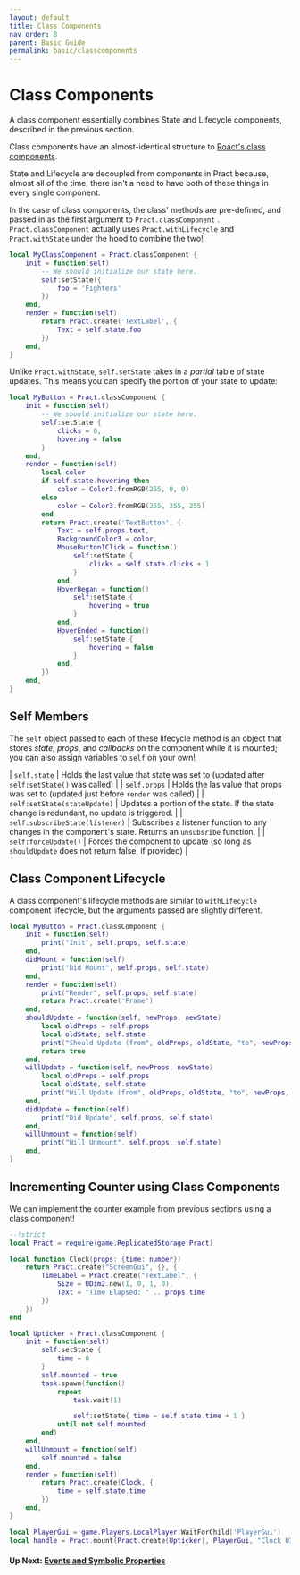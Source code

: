 ```yaml
---
layout: default
title: Class Components
nav_order: 8
parent: Basic Guide
permalink: basic/classcomponents
---
```


# Class Components

A class component essentially combines State and Lifecycle components, described in the previous section.

Class components have an almost-identical structure to [Roact's class components](https://roblox.github.io/roact/guide/components/).

State and Lifecycle are decoupled from components in Pract because, almost all of the time, there isn't a need to have both of these things in every single component.

In the case of class components, the class' methods are pre-defined, and passed in as the first argument to `Pract.classComponent` .
`Pract.classComponent` actually uses `Pract.withLifecycle` and `Pract.withState` under the hood to combine the two!
```lua
local MyClassComponent = Pract.classComponent {
    init = function(self)
        -- We should initialize our state here.
        self:setState({
            foo = 'Fighters'
        })
    end,
    render = function(self)
        return Pract.create('TextLabel', {
            Text = self.state.foo
        })
    end,
}
```

Unlike `Pract.withState`, `self.setState` takes in a _partial_ table of state updates. This means you can specify the portion of your state to update:
```lua
local MyButton = Pract.classComponent {
    init = function(self)
        -- We should initialize our state here.
        self:setState {
            clicks = 0,
            hovering = false
        }
    end,
    render = function(self)
        local color
        if self.state.hovering then
            color = Color3.fromRGB(255, 0, 0)
        else
            color = Color3.fromRGB(255, 255, 255)
        end
        return Pract.create('TextButton', {
            Text = self.props.text,
            BackgroundColor3 = color,
            MouseButton1Click = function()
                self:setState {
                    clicks = self.state.clicks + 1
                }
            end,
            HoverBegan = function()
                self:setState {
                    hovering = true
                }
            end,
            HoverEnded = function()
                self:setState {
                    hovering = false
                }
            end,
        })
    end,
}
```

## Self Members

The `self` object passed to each of these lifecycle method is an object that stores _state_, _props_, and _callbacks_ on the component while it is mounted; you can also assign variables to `self` on your own!

| `self.state` | Holds the last value that state was set to (updated after `self:setState()` was called) |
| `self.props` | Holds the las value that props was set to (updated just before `render` was called) |
| `self:setState(stateUpdate)` | Updates a portion of the state. If the state change is redundant, no update is triggered. |
| `self:subscribeState(listener)` | Subscribes a listener function to any changes in the component's state. Returns an `unsubsribe` function. |
| `self:forceUpdate()` | Forces the component to update (so long as `shouldUpdate` does not return false, if provided) |

## Class Component Lifecycle

A class component's lifecycle methods are similar to `withLifecycle` component lifecycle, but the arguments passed are slightly different.
```lua
local MyButton = Pract.classComponent {
    init = function(self)
        print("Init", self.props, self.state)
    end,
    didMount = function(self)
        print("Did Mount", self.props, self.state)
    end,
    render = function(self)
        print("Render", self.props, self.state)
        return Pract.create('Frame')
    end,
    shouldUpdate = function(self, newProps, newState)
        local oldProps = self.props
        local oldState, self.state
        print("Should Update (from", oldProps, oldState, "to", newProps, newState, ")")
        return true
    end,
    willUpdate = function(self, newProps, newState)
        local oldProps = self.props
        local oldState, self.state
        print("Will Update (from", oldProps, oldState, "to", newProps, newState, ")")
    end,
    didUpdate = function(self)
        print("Did Update", self.props, self.state)
    end,
    willUnmount = function(self)
        print("Will Unmount", self.props, self.state)
    end,
}
```

## Incrementing Counter using Class Components

We can implement the counter example from previous sections using a class component!

```lua
--!strict
local Pract = require(game.ReplicatedStorage.Pract)

local function Clock(props: {time: number})
    return Pract.create("ScreenGui", {}, {
        TimeLabel = Pract.create("TextLabel", {
            Size = UDim2.new(1, 0, 1, 0),
            Text = "Time Elapsed: " .. props.time
        })
    })
end

local Upticker = Pract.classComponent {
    init = function(self)
        self:setState {
            time = 0
        }
        self.mounted = true
        task.spawn(function()
            repeat
                task.wait(1)

                self:setState{ time = self.state.time + 1 }
            until not self.mounted
        end)
    end,
    willUnmount = function(self)
        self.mounted = false
    end,
    render = function(self)
        return Pract.create(Clock, {
            time = self.state.time
        })
    end,
}

local PlayerGui = game.Players.LocalPlayer:WaitForChild('PlayerGui')
local handle = Pract.mount(Pract.create(Upticker), PlayerGui, "Clock UI")
```

#### Up Next: [Events and Symbolic Properties](eventssymbols)